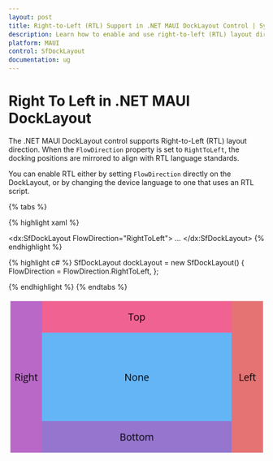 ```yaml
---
layout: post
title: Right-to-Left (RTL) Support in .NET MAUI DockLayout Control | Syncfusion®
description: Learn how to enable and use right-to-left (RTL) layout direction in the Syncfusion® .NET MAUI DockLayout (SfDockLayout) control.
platform: MAUI
control: SfDockLayout
documentation: ug
---
```


# Right To Left in .NET MAUI DockLayout

The .NET MAUI DockLayout control supports Right-to-Left (RTL) layout direction. When the `FlowDirection` property is set to `RightToLeft`, the docking positions are mirrored to align with RTL language standards.

You can enable RTL either by setting `FlowDirection` directly on the DockLayout, or by changing the device language to one that uses an RTL script.


{% tabs %}

{% highlight xaml %}

 <dx:SfDockLayout FlowDirection="RightToLeft">
    ...
 </dx:SfDockLayout>
 {% endhighlight %}

{% highlight c# %}
SfDockLayout dockLayout = new SfDockLayout()
{
    FlowDirection = FlowDirection.RightToLeft,
};

{% endhighlight %}
{% endtabs %}

![.NET MAUI Docklayout with RTL support](DockLayout-Images/maui-docklayout-right-to-left.png)